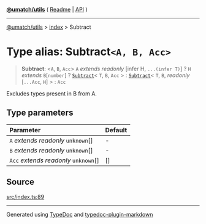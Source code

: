 [**@umatch/utils**](../../README.md) ( [Readme](../../README.md) \| [API](../../API.md) )

---

[@umatch/utils](../../API.md) > [index](../README.md) > Subtract

# Type alias: Subtract`<A, B, Acc>`

> **Subtract**: \<`A`, `B`, `Acc`\> `A` _extends_ _readonly_ [infer H, `...(infer T)`] ? `H` _extends_ `B`[`number`] ? [`Subtract`](type-alias.Subtract.md)\< `T`, `B`, `Acc` \> : [`Subtract`](type-alias.Subtract.md)\< `T`, `B`, _readonly_ [`...Acc`, `H`] \> : `Acc`

Excludes types present in B from A.

## Type parameters

| Parameter                              | Default |
| :------------------------------------- | :------ |
| `A` _extends_ _readonly_ `unknown`[]   | -       |
| `B` _extends_ _readonly_ `unknown`[]   | -       |
| `Acc` _extends_ _readonly_ `unknown`[] | []      |

## Source

[src/index.ts:89](https://github.com/umatch-oficial/utils/blob/a9008ad/src/index.ts#L89)

---

Generated using [TypeDoc](https://typedoc.org/) and [typedoc-plugin-markdown](https://www.npmjs.com/package/typedoc-plugin-markdown)
